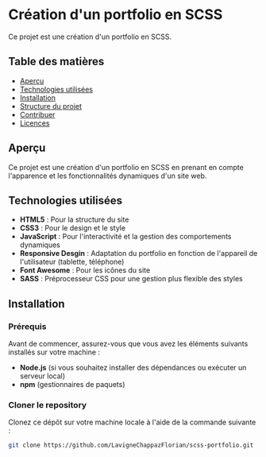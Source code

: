 # Création d'un portfolio en SCSS

Ce projet est une création d'un portfolio en SCSS.

## Table des matières

- [Aperçu](#aperçu)
- [Technologies utilisées](#technologies-utilisées)
- [Installation](#installation)
- [Structure du projet](#structure-du-projet)
- [Contribuer](#contribuer)
- [Licences](#licences)

## Aperçu

Ce projet est une création d'un portfolio en SCSS en prenant en compte l'apparence et les fonctionnalités dynamiques d'un site web.

## Technologies utilisées

- **HTML5** : Pour la structure du site
- **CSS3** : Pour le design et le style
- **JavaScript** : Pour l'interactivité et la gestion des comportements dynamiques
- **Responsive Desgin** : Adaptation du portfolio en fonction de l'appareil de l'utilisateur (tablette, téléphone)
- **Font Awesome** : Pour les icônes du site
- **SASS** : Préprocesseur CSS pour une gestion plus flexible des styles

## Installation

### Prérequis

Avant de commencer, assurez-vous que vous avez les éléments suivants installés sur votre machine :

- **Node.js** (si vous souhaitez installer des dépendances ou exécuter un serveur local)
- **npm** (gestionnaires de paquets)

### Cloner le repository

Clonez ce dépôt sur votre machine locale à l'aide de la commande suivante :

```bash
git clone https://github.com/LavigneChappazFlorian/scss-portfolio.git
